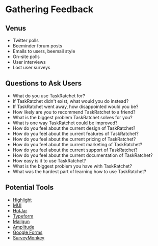 # Gathering Feedback

## Venus

- Twitter polls
- Beeminder forum posts
- Emails to users, beemail style
- On-site polls
- User interviews
- Lost user surveys

## Questions to Ask Users

- What do you use TaskRatchet for?
- If TaskRatchet didn't exist, what would you do instead?
- If TaskRatchet went away, how disappointed would you be?
- How likely are you to recommend TaskRatchet to a friend?
- What is the biggest problem TaskRatchet solves for you?
- What is one way TaskRatchet could be improved?
- How do you feel about the current design of TaskRatchet?
- How do you feel about the current features of TaskRatchet?
- How do you feel about the current pricing of TaskRatchet?
- How do you feel about the current marketing of TaskRatchet?
- How do you feel about the current support of TaskRatchet?
- How do you feel about the current documentation of TaskRatchet?
- How easy is it to use TaskRatchet?
- What is the biggest problem you have with TaskRatchet?
- What was the hardest part of learning how to use TaskRatchet?

## Potential Tools

- [Highlight](https://www.highlight.io/])
- [MUI](https://mui.com/)
- [HotJar](https://www.hotjar.com/)
- [Typeform](https://www.typeform.com/)
- [Mailgun](https://www.mailgun.com/)
- [Amplitude](https://www.amplitude.com/)
- [Google Forms](https://www.google.com/forms/about/)
- [SurveyMonkey](https://www.surveymonkey.com/)
